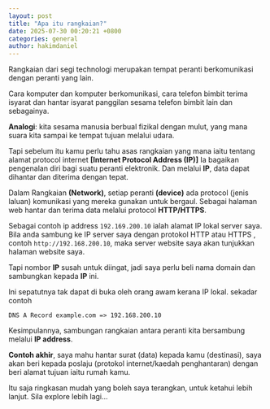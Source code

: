 ```yaml
---
layout: post
title: "Apa itu rangkaian?"
date: 2025-07-30 00:20:21 +0800
categories: general
author: hakimdaniel
---
```


Rangkaian dari segi technologi merupakan tempat peranti berkomunikasi dengan peranti yang lain.

Cara komputer dan komputer berkomunikasi, cara telefon bimbit terima isyarat dan hantar isyarat panggilan sesama telefon bimbit lain dan sebagainya.

**Analogi**: kita sesama manusia berbual fizikal dengan mulut, yang mana suara kita sampai ke tempat tujuan melalui udara.

Tapi sebelum itu kamu perlu tahu asas rangkaian yang mana iaitu tentang alamat protocol internet **[Internet Protocol Address (IP)]**
Ia bagaikan pengenalan diri bagi suatu peranti elektronik. Dan melalui **IP**, data dapat dihantar dan diterima dengan tepat.

Dalam Rangkaian **(Network)**, setiap peranti **(device)** ada protocol (jenis laluan) komunikasi yang mereka gunakan untuk bergaul.
Sebagai halaman web hantar dan terima data melalui protocol **HTTP/HTTPS**.

Sebagai contoh ip address `192.169.200.10` ialah alamat IP lokal server saya. Bila anda sambung ke IP server saya dengan protokol HTTP atau HTTPS , contoh `http://192.168.200.10`, maka server website saya akan tunjukkan halaman website saya.

Tapi nombor **IP** susah untuk diingat, jadi saya perlu beli nama domain dan sambungkan kepada **IP** ini.

Ini sepatutnya tak dapat di buka oleh orang awam kerana IP lokal. sekadar contoh 

```text
DNS A Record example.com => 192.168.200.10
```

Kesimpulannya, sambungan rangkaian antara peranti kita bersambung melalui **IP address**.

**Contoh akhir**, saya mahu hantar surat (data) kepada kamu (destinasi), saya akan beri kepada poslaju (protokol internet/kaedah penghantaran) dengan beri alamat tujuan iaitu rumah kamu.

Itu saja ringkasan mudah yang boleh saya terangkan, untuk ketahui lebih lanjut. Sila explore lebih lagi...
